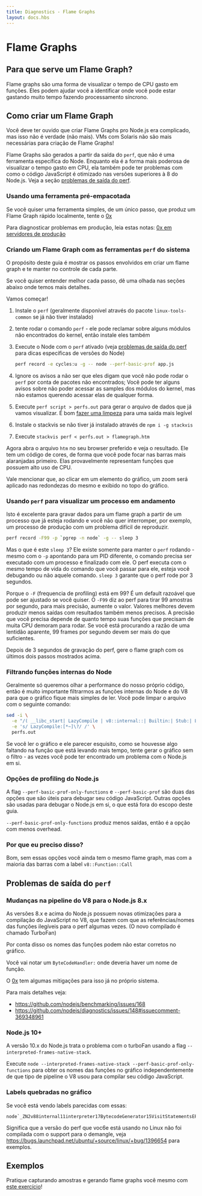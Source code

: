 ```yaml
---
title: Diagnostics - Flame Graphs
layout: docs.hbs
---
```


# Flame Graphs

## Para que serve um Flame Graph?

<!-- Flame graphs are a way of visualizing CPU time spent in functions. They can help you pin down where you spend too much time doing synchronous operations. -->
Flame graphs são uma forma de visualizar o tempo de CPU gasto em funções. Eles podem ajudar você a identificar onde você pode estar gastando muito tempo fazendo processamento síncrono.

## Como criar um Flame Graph

<!-- You might have heard creating a flame graph for Node.js is difficult, but that's not true (anymore).
Solaris vms are no longer needed for flame graphs! -->
Você deve ter ouvido que criar Flame Graphs pro Node.js era complicado, mas isso não é verdade (não mais).
VMs com Solaris não são mais necessárias para criação de Flame Graphs!

<!-- Flame graphs are generated from `perf` output, which is not a node-specific tool. While it's the most powerful way to visualize CPU time spent, it may have issues with how JavaScript code is optimized in Node.js 8 and above. See [perf output issues](#perf-output-issues) section below. -->
Flame Graphs são gerados a partir da saída do `perf`, que não é uma ferramenta específica do Node. Enquanto ela é a forma mais poderosa de visualizar o tempo gasto em CPU, ela também pode ter problemas com como o código JavaScript é otimizado nas versões superiores à 8 do Node.js. Veja a seção [problemas de saída do perf](#problemas-de-saída-do-perf).

### Usando uma ferramenta pré-empacotada

<!-- If you want a single step that produces a flame graph locally, try [0x](https://www.npmjs.com/package/0x) -->
Se você quiser uma ferramenta simples, de um único passo, que produz um Flame Graph rápido localmente, tente o [0x](https://www.npmjs.com/package/0x)

<!-- For diagnosing production deployments, read these notes: [0x production servers](https://github.com/davidmarkclements/0x/blob/master/docs/production-servers.md) -->
Para diagnosticar problemas em produção, leia estas notas: [0x em servidores de produção](https://github.com/davidmarkclements/0x/blob/master/docs/production-servers.md)

### Criando um Flame Graph com as ferramentas `perf` do sistema

<!-- The purpose of this guide is to show steps involved in creating a flame graph and keep you in control of each step. -->
O propósito deste guia é mostrar os passos envolvidos em criar um flame graph e te manter no controle de cada parte.

<!-- If you want to understand each step better take a look at the sections that follow were we go into more detail. -->
Se você quiser entender melhor cada passo, dê uma olhada nas seções abaixo onde temos mais detalhes.

<!-- Now let's get to work. -->
Vamos começar!

1. Instale o `perf` (geralmente disponível através do pacote `linux-tools-common` se já não tiver instalado)
2. tente rodar o comando `perf` - ele pode reclamar sobre alguns módulos não encontrados do kernel, então instale eles também
3. Execute o Node com o `perf` ativado (veja [problemas de saída do perf](#problemas-de-saída-do-perf) para dicas específicas de versões do Node)

    ```bash
    perf record -e cycles:u -g -- node --perf-basic-prof app.js
    ```

4. Ignore os avisos a não ser que eles digam que você não pode rodar o `perf` por conta de pacotes não encontrados; Você pode ter alguns avisos sobre não poder acessar as samples dos módulos do kernel, mas não estamos querendo acessar elas de qualquer forma.
5. Execute `perf script > perfs.out` para gerar o arquivo de dados que já vamos visualizar. É bom [fazer uma limpeza](#filtrando-funções-internas-do-node) para uma saída mais legível
6. Instale o stackvis se não tiver já instalado através de `npm i -g stackvis`
7. Execute `stackvis perf < perfs.out > flamegraph.htm`

<!-- Now open the flame graph file in your favorite browser and watch it burn. It's color-coded so you can focus on the most saturated orange bars first. They're likely to represent CPU heavy functions. -->
Agora abra o arquivo `htm` no seu browser preferido e veja o resultado. Ele tem um código de cores, de forma que você pode focar nas barras mais alaranjadas primeiro. Elas provavelmente representam funções que possuem alto uso de CPU.

<!-- Worth mentioning - if you click an element of a flame graph a zoom-in of its surroundings will get displayed above the graph. -->
Vale mencionar que, ao clicar em um elemento do gráfico, um zoom será aplicado nas redondezas do mesmo e exibido no topo do gráfico.

### Usando `perf` para visualizar um processo em andamento

<!-- This is great for recording flame graph data from an already running process that you don't want to interrupt. Imagine a production process with a hard to reproduce issue. -->
Isto é excelente para gravar dados para um flame graph a partir de um processo que já esteja rodando e você não quer interromper, por exemplo, um processo de produção com um problema difícil de reproduzir.

```bash
perf record -F99 -p `pgrep -n node` -g -- sleep 3
```

<!-- Wait, what is that `sleep 3` for? It's there to keep the perf running - despite `-p` option pointing to a different pid, the command needs to be executed on a process and end with it.
perf runs for the life of the command you pass to it, whether or not you're actually profiling that command. `sleep 3` ensures that perf runs for 3 seconds. -->
Mas o que é este `sleep 3`? Ele existe somente para manter o `perf` rodando - mesmo com o `-p` apontando para um PID diferente, o comando precisa ser executado com um processo e finalizado com ele.
O perf executa com o mesmo tempo de vida do comando que você passar para ele, esteja você debugando ou não aquele comando. `sleep 3` garante que o perf rode por 3 segundos.

<!-- Why is `-F` (profiling frequency) set to 99? It's a reasonable default. You can adjust if you want.
`-F99` tells perf to take 99 samples per second, for more precision increase the value. Lower values should produce less output with less precise results. Precision you need depends on how long your CPU intensive functions really run. If you're looking for the reason of a noticeable slowdown, 99 frames per second should be more than enough. -->
Porque o `-F` (frequencia de profiling) está em 99? É um default razoável que pode ser ajustado se você quiser.
O `-F99` diz ao perf para tirar 99 amostras por segundo, para mais precisão, aumente o valor. Valores melhores devem produzir menos saídas com resultados também menos precisos. A precisão que você precisa depende de quanto tempo suas funções que precisam de muita CPU demoram para rodar. Se você está procurando a razão de uma lentidão aparente, 99 frames por segundo devem ser mais do que suficientes.

<!-- After you get that 3 second perf record, proceed with generating the flame graph with the last two steps from above. -->
Depois de 3 segundos de gravação do perf, gere o flame graph com os últimos dois passos mostrados acima.

### Filtrando funções internas do Node

<!-- Usually you just want to look at the performance of your own calls, so filtering out Node.js and V8 internal functions can make the graph much easier to read. You can clean up your perf file with: -->
Geralmente só queremos olhar a performance do nosso próprio código, então é muito importante filtrarmos as funções internas do Node e do V8 para que o gráfico fique mais simples de ler. Você pode limpar o arquivo com o seguinte comando:

```bash
sed -i \
  -e "/( __libc_start| LazyCompile | v8::internal::| Builtin:| Stub:| LoadIC:|\[unknown\]| LoadPolymorphicIC:)/d" \
  -e 's/ LazyCompile:[*~]\?/ /' \
  perfs.out
```

<!-- If you read your flame graph and it seems odd, as if something is missing in the key function taking up most time, try generating your flame graph without the filters - maybe you got a rare case of an issue with Node.js itself. -->
Se você ler o gráfico e ele parecer esquisito, como se houvesse algo faltando na função que está levando mais tempo, tente gerar o gráfico sem o filtro - as vezes você pode ter encontrado um problema com o Node.js em si.

### Opções de profiling do Node.js

<!-- `--perf-basic-prof-only-functions` and `--perf-basic-prof` are the two that are useful for debugging your JavaScript code. Other options are used for profiling Node.js itself, which is outside the scope of this guide. -->
A flag `--perf-basic-prof-only-functions` e `--perf-basic-prof` são duas das opções que são úteis para debugar seu código JavaScript. Outras opções são usadas para debugar o Node.js em si, o que está fora do escopo deste guia.

<!-- `--perf-basic-prof-only-functions` produces less output, so it's the option with least overhead. -->
`--perf-basic-prof-only-functions` produz menos saídas, então é a opção com menos overhead.

### Por que eu preciso disso?

<!-- Well, without these options you'll still get a flame graph, but with most bars labeled `v8::Function::Call`. -->
Bom, sem essas opções você ainda tem o mesmo flame graph, mas com a maioria das barras com a label `v8::Function::Call`

## Problemas de saída do `perf`

### Mudanças na pipeline do V8 para o Node.js 8.x

<!-- Node.js 8.x and above ships with new optimizations to JavaScript compilation pipeline in V8 engine which makes function names/references unreachable for perf sometimes. (It's called Turbofan) -->
As versões 8.x e acima do Node.js possuem novas otimizações para a compilação do JavaScript no V8, que fazem com que as referências/nomes das funções ilegíveis para o perf algumas vezes. (O novo compilado é chamado TurboFan)

<!-- The result is you might not get your function names right in the flame graph. -->
Por conta disso os nomes das funções podem não estar corretos no gráfico.

<!-- You'll notice `ByteCodeHandler:` where you'd expect function names. -->
Você vai notar um `ByteCodeHandler:` onde deveria haver um nome de função.

<!-- [0x](https://www.npmjs.com/package/0x) has some mitigations for that built in. -->
O [0x](https://www.npmjs.com/package/0x) tem algumas mitigações para isso já no próprio sistema.

<!-- For details see: -->
Para mais detalhes veja:

- https://github.com/nodejs/benchmarking/issues/168
- https://github.com/nodejs/diagnostics/issues/148#issuecomment-369348961

### Node.js 10+

<!-- Node.js 10.x addresses the issue with Turbofan using the `--interpreted-frames-native-stack` flag. -->
A versão 10.x do Node.js trata o problema com o turboFan usando a flag `--interpreted-frames-native-stack`.

<!-- Run `node --interpreted-frames-native-stack --perf-basic-prof-only-functions` to get function names in the flame graph regardless of which pipeline V8 used to compile your JavaScript. -->
Execute `node --interpreted-frames-native-stack --perf-basic-prof-only-functions` para obter os nomes das funções no gráfico independentemente de que tipo de pipeline o V8 usou para compilar seu código JavaScript.

### Labels quebradas no gráfico

<!-- If you're seeing labels looking like this -->
Se você está vendo labels parecidas com essas:

```
node`_ZN2v88internal11interpreter17BytecodeGenerator15VisitStatementsEPNS0_8ZoneListIPNS0_9StatementEEE
```

<!-- it means the Linux perf you're using was not compiled with demangle support, see https://bugs.launchpad.net/ubuntu/+source/linux/+bug/1396654 for example -->
Significa que a versão do perf que voc6e está usando no Linux não foi compilada com o support para o demangle, veja https://bugs.launchpad.net/ubuntu/+source/linux/+bug/1396654 para exemplos.

## Exemplos

<!-- Practice capturing flame graphs yourself with [a flame graph exercise](https://github.com/naugtur/node-example-flamegraph)! -->
Pratique capturando amostras e gerando flame graphs você mesmo com [este exercício](https://github.com/naugtur/node-example-flamegraph)!
